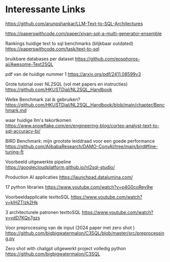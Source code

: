 # Interessante Links

<https://github.com/arunpshankar/LLM-Text-to-SQL-Architectures>

<https://paperswithcode.com/paper/xiyan-sql-a-multi-generator-ensemble>

Rankings huidige text to sql benchmarks (blijkbaar outdated)
<https://paperswithcode.com/task/text-to-sql>

bruikbare databases per dataset
<https://github.com/eosphoros-ai/Awesome-Text2SQL>

pdf van de huidige nummer 1
<https://arxiv.org/pdf/2411.08599v3>

Grote tutorial over NL2SQL (vol met papers en instructies)
<https://github.com/HKUSTDial/NL2SQL_Handbook>

Welke Benchmark zal ik gebruiken?
<https://github.com/HKUSTDial/NL2SQL_Handbook/blob/main/chapter/Benchmark.md>

waar huidige llm's tekortkomen
<https://www.snowflake.com/en/engineering-blog/cortex-analyst-text-to-sql-accuracy-bi/>

BIRD Benchmark: mijn grootste leiddraad voor een goede performance
<https://github.com/AlibabaResearch/DAMO-ConvAI/tree/main/bird#fine-tuning-ft>

Voorbeeld uitgewerkte pipeline
<https://googlecloudplatform.github.io/nl2sql-studio/>

Production AI applicaties
<https://launchpad.datalumina.com/>

17 python libraries
<https://www.youtube.com/watch?v=p4G0coRey9w>

Voorbeeldapplicatie texttoSQL
<https://www.youtube.com/watch?v=klHZTIzk2Hk>

3 architecturele patronen texttoSQL
<https://www.youtube.com/watch?v=vdD7KQx7gzs>

Voor preprocessing van de input (2024 paper met zero shot )
<https://github.com/bigbigwatermalon/C3SQL/blob/master/src/preprocessing.py>

Zero shot with chatgpt uitgewerkt project volledig python
<https://github.com/bigbigwatermalon/C3SQL>
